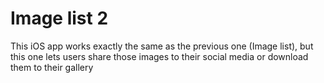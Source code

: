 # Image list 2
This iOS app works exactly the same as the previous one (Image list), but this one lets users share those images to their social media or download them to their gallery
